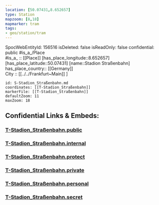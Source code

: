 ```yaml
---
location: [50.07431,8.652657] 
type: Station 
mapzoom: [8,18] 
mapmarker: tram 
tags:
- geo/station/tram
---
```

SpocWebEntityId: 156516
isDeleted: false
isReadOnly: false
confidential: public
#is_a_/Place  
#is_a_ :: [[Place]] 
[has_place_longitude::8.652657] 
[has_place_latitude::50.07431] 
[name::Stadion Straßenbahn] 
has_place_country:: [[Germany]]  
City :: [[../../Frankfurt~Main]] ] 


```leaflet
id: S-Stadion_Straßenbahn.md
coordinates: [[T-Stadion_Straßenbahn]] 
markerFile: [[T-Stadion_Straßenbahn]] 
defaultZoom: 11 
maxZoom: 18
```


## Confidential Links & Embeds: 

### [T-Stadion_Straßenbahn.public](/_public/\Earth\Continent\Europe\Europe~Central\Germany\Germany~West\Hessen\counties~Hessen\Frankfurt~Main\Stations-FFM~TT-Stadion_Straßenbahn.public.md) 

### [T-Stadion_Straßenbahn.internal](/_internal/\Earth\Continent\Europe\Europe~Central\Germany\Germany~West\Hessen\counties~Hessen\Frankfurt~Main\Stations-FFM~TT-Stadion_Straßenbahn.internal.md) 

### [T-Stadion_Straßenbahn.protect](/_protect/\Earth\Continent\Europe\Europe~Central\Germany\Germany~West\Hessen\counties~Hessen\Frankfurt~Main\Stations-FFM~TT-Stadion_Straßenbahn.protect.md) 

### [T-Stadion_Straßenbahn.private](/_private/\Earth\Continent\Europe\Europe~Central\Germany\Germany~West\Hessen\counties~Hessen\Frankfurt~Main\Stations-FFM~TT-Stadion_Straßenbahn.private.md) 

### [T-Stadion_Straßenbahn.personal](/_personal/\Earth\Continent\Europe\Europe~Central\Germany\Germany~West\Hessen\counties~Hessen\Frankfurt~Main\Stations-FFM~TT-Stadion_Straßenbahn.personal.md) 

### [T-Stadion_Straßenbahn.secret](/_secret/\Earth\Continent\Europe\Europe~Central\Germany\Germany~West\Hessen\counties~Hessen\Frankfurt~Main\Stations-FFM~TT-Stadion_Straßenbahn.secret.md)

